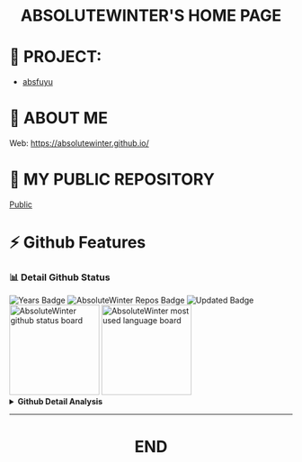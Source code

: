 <h1 align="center">
    <strong>
        ABSOLUTEWINTER'S HOME PAGE
    </strong>
</h1>

# 📌 **PROJECT:**
- [absfuyu](absfuyu/index.md)



# 📌 **ABOUT ME**

Web: https://absolutewinter.github.io/


# 📌 **MY PUBLIC REPOSITORY**

[Public](https://github.com/AbsoluteWinter/public-stuff)


# ⚡ **Github Features**

### 📊 Detail Github Status

<div>
    <img src="https://badges.pufler.dev/years/AbsoluteWinter" alt="Years Badge"  /> 
    <img src="https://badges.pufler.dev/repos/AbsoluteWinter" alt="AbsoluteWinter Repos Badge"  /> 
    <img src="https://badges.pufler.dev/commits/monthly/AbsoluteWinter" alt="Updated
   Badge"  /> 
    <!--Ref Link(badge):https://pufler.dev/git-badges/-->
</div>
<div>
    <img height=160 src="https://github-readme-stats.vercel.app/api?username=AbsoluteWinter&show_icons=true&theme=swift" alt="AbsoluteWinter github status board"  />
    <img height=160 alt="AbsoluteWinter most used language board" src="https://github-readme-streak-stats.herokuapp.com/?user=AbsoluteWinter&theme=swift&border=61dafb&hide_border=true" />
<div>

<details>
    <summary><strong>Github Detail Analysis</strong></summary>

[![top-lang](https://github-readme-stats.vercel.app/api/top-langs/?username=AbsoluteWinter&title_color=61dafb&text_color=ffffff&icon_color=61dafb&bg_color=20232a&langs_count=8&layout=compact&border_color=61dafb&hide_border=false)](https://github.com/AbsoluteWinter)

[![trophy](https://github-profile-trophy.vercel.app/?username=AbsoluteWinter&theme=nord&column=7)](https://github.com/AbsoluteWinter)

[![contribution-record](https://activity-graph.herokuapp.com/graph?username=AbsoluteWinter&theme=react-dark&bg_color=20232a&hide_border=true)](https://github.com/AbsoluteWinter)


</details>


---

<div align="center">

# **END**

</div>